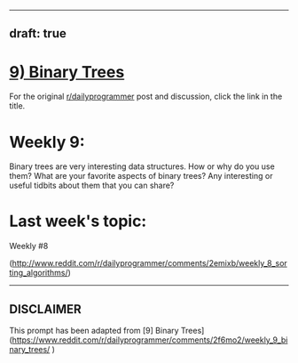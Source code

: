 ---
draft: true
----

# [9) Binary Trees](https://www.reddit.com/r/dailyprogrammer/comments/2f6mo2/weekly_9_binary_trees/)

For the original [r/dailyprogrammer](https://www.reddit.com/r/dailyprogrammer/) post and discussion, click the link in the title.

# Weekly 9:
Binary trees are very interesting data structures. How or why do you use them? What are your favorite aspects of binary trees? Any interesting or useful tidbits about them that you can share?

# Last week's topic:
Weekly #8

(http://www.reddit.com/r/dailyprogrammer/comments/2emixb/weekly_8_sorting_algorithms/)

----
## **DISCLAIMER**
This prompt has been adapted from [9] Binary Trees](https://www.reddit.com/r/dailyprogrammer/comments/2f6mo2/weekly_9_binary_trees/
)
